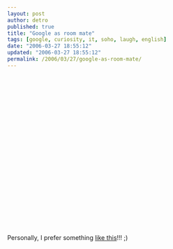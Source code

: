 ```yaml
---
layout: post
author: detro
published: true
title: "Google as room mate"
tags: [google, curiosity, it, soho, laugh, english]
date: "2006-03-27 18:55:12"
updated: "2006-03-27 18:55:12"
permalink: /2006/03/27/google-as-room-mate/
---
```


<object width="425" height="350"><param name="movie" value="http://www.youtube.com/v/A1IrEQUO4oc"></param><embed src="http://www.youtube.com/v/A1IrEQUO4oc" type="application/x-shockwave-flash" width="425" height="350"></embed></object>

Personally, I prefer something <a href="http://www.paolocaporossi.com/gallery.php?action=4&selectedpic=157&actualgal=Fashion">like this</a>!!! ;)

